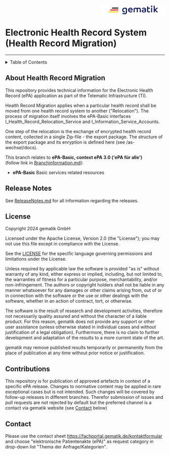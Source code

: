 <img align="right" width="200" height="37" src="images/Gematik_Logo_Flag_With_Background.png"/> <br/>
  
# Electronic Health Record System (Health Record Migration)


---

<details>
  <summary>Table of Contents</summary>
  <ol>
    <li><a href="#about-health-record-migration">About Health Record Migration </a></li>
    <li><a href="#release-notes">Release Notes</a></li>
    <li><a href="#license">License</a></li>
    <li><a href="#contributions">Contributions</a></li>
    <li><a href="#contact">Contact</a></li>
  </ol>
</details>

## About Health Record Migration
This repository provides technical information for the Electronic Health Record (ePA) application as part of the Telematic Infrastructure (TI).

Health Record Migration applies when a particular health record shall be moved from one health record system to another ("Relocation"). The process of migration itself involves the ePA-Basic interfaces I_Health_Record_Relocation_Service and I_Information_Service_Accounts.

One step of the relocation is the exchange of encrypted health record content, collected in a single Zip-file - the export package. The structure of the export package and its enryption is defined here (see /as-wechsel/docs).

This branch relates to  **ePA-Basic, context ePA 3.0 ('ePA für alle')** </br>
(follow link in [Branchinformation.md](./Branchinformation.md)):
- **ePA-Basic** Basic services related resources</br>


## Release Notes
See [ReleaseNotes.md](./ReleaseNotes.md) for all information regarding the releases.

## License
 
Copyright 2024 gematik GmbH
 
Licensed under the Apache License, Version 2.0 (the "License"); you may not use this file except in compliance with the License.
 
See the [LICENSE](./LICENSE) for the specific language governing permissions and limitations under the License.
 
Unless required by applicable law the software is provided "as is" without warranty of any kind, either express or implied, including, but not limited to, the warranties of fitness for a particular purpose, merchantability, and/or non-infringement. The authors or copyright holders shall not be liable in any manner whatsoever for any damages or other claims arising from, out of or in connection with the software or the use or other dealings with the software, whether in an action of contract, tort, or otherwise.
 
The software is the result of research and development activities, therefore not necessarily quality assured and without the character of a liable product. For this reason, gematik does not provide any support or other user assistance (unless otherwise stated in individual cases and without justification of a legal obligation). Furthermore, there is no claim to further development and adaptation of the results to a more current state of the art.
 
gematik may remove published results temporarily or permanently from the place of publication at any time without prior notice or justification.


## Contributions

This repository is for publication of approved artefacts in context of a specific ePA release. Changes to normative content may be applied in rare exceptional cases but is not intended. Such changes will be covered by follow-up releases in different branches.
Therefor submission of issues and pull requests are not rejected by default but the preferred channel is a contact via gematik website (see <a href="#contact">Contact</a> below) 

## Contact

Please use the contact sheet https://fachportal.gematik.de/kontaktformular and choose "elektronische Patientenakte (ePA)" as request category in drop-down list "Thema der Anfrage/Kategorien".
